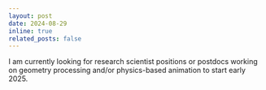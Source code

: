 ```yaml
---
layout: post
date: 2024-08-29
inline: true
related_posts: false
---
```


I am currently looking for research scientist positions or postdocs working on geometry processing and/or physics-based animation to start early 2025.
